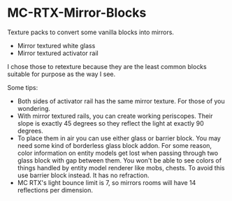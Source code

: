 # MC-RTX-Mirror-Blocks
Texture packs to convert some vanilla blocks into mirrors.

- Mirror textured white glass
- Mirror textured activator rail

I chose those to retexture because they are the least common blocks suitable for purpose as the way I see.

Some tips:
- Both sides of activator rail has the same mirror texture. For those of you wondering.
- With mirror textured rails, you can create working periscopes. Their slope is exactly 45 degrees so they reflect the light at exactly 90 degrees.
- To place them in air you can use either glass or barrier block. You may need some kind of borderless glass block addon. For some reason, color information on entity models get lost when passing through two glass block with gap between them. You won't be able to see colors of things handled by entity model renderer like mobs, chests. To avoid this use barrier block instead. It has no refraction.
- MC RTX's light bounce limit is 7, so mirrors rooms will have 14 reflections per dimension.
